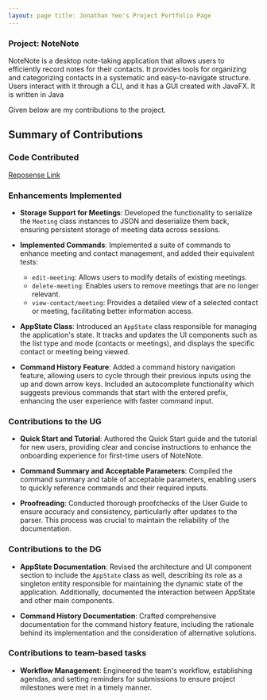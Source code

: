 ```yaml
---
layout: page title: Jonathan Yeo's Project Portfolio Page
---
```


### Project: NoteNote

NoteNote is a desktop note-taking application that allows users to efficiently record notes for their contacts. It provides tools for organizing and categorizing contacts in a systematic and easy-to-navigate structure. Users interact with it through a CLI, and it has a GUI created with JavaFX. It is written in Java

Given below are my contributions to the project.

## Summary of Contributions

### Code Contributed

[Reposense Link](https://nus-cs2103-ay2324s1.github.io/tp-dashboard/?search=jonyeokj&breakdown=true)

### Enhancements Implemented

- **Storage Support for Meetings**: Developed the functionality to serialize the `Meeting` class instances to JSON and deserialize them back, ensuring persistent storage of meeting data across sessions.

- **Implemented Commands**: Implemented a suite of commands to enhance meeting and contact management, and added their equivalent tests:
    - `edit-meeting`: Allows users to modify details of existing meetings.
    - `delete-meeting`: Enables users to remove meetings that are no longer relevant.
    - `view-contact/meeting`: Provides a detailed view of a selected contact or meeting, facilitating better information access.

- **AppState Class**: Introduced an `AppState` class responsible for managing the application's state. It tracks and updates the UI components such as the list type and mode (contacts or meetings), and displays the specific contact or meeting being viewed.

- **Command History Feature**: Added a command history navigation feature, allowing users to cycle through their previous inputs using the up and down arrow keys. Included an autocomplete functionality which suggests previous commands that start with the entered prefix, enhancing the user experience with faster command input.

### Contributions to the UG

- **Quick Start and Tutorial**: Authored the Quick Start guide and the tutorial for new users, providing clear and concise instructions to enhance the onboarding experience for first-time users of NoteNote.

- **Command Summary and Acceptable Parameters**: Compiled the command summary and table of acceptable parameters, enabling users to quickly reference commands and their required inputs.

- **Proofreading**: Conducted thorough proofchecks of the User Guide to ensure accuracy and consistency, particularly after updates to the parser. This process was crucial to maintain the reliability of the documentation.

### Contributions to the DG

- **AppState Documentation**: Revised the architecture and UI component section to include the `AppState` class as well, describing its role as a singleton entity responsible for maintaining the dynamic state of the application. Additionally, documented the interaction between AppState and other main components.

- **Command History Documentation**: Crafted comprehensive documentation for the command history feature, including the rationale behind its implementation and the consideration of alternative solutions.

### Contributions to team-based tasks

- **Workflow Management**: Engineered the team's workflow, establishing agendas, and setting reminders for submissions to ensure project milestones were met in a timely manner.
